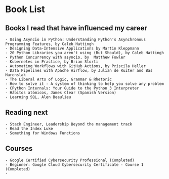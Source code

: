 # Book List

## Books I read that have influenced my career

    - Using Asyncio in Python: Understanding Python's Asynchronous Programming Features, by Caleb Hattingh
    - Designing Data-Intensive Applications by Martin Kleppmann
    - 20 Python Libraries you aren't using (But Should), by Caleb Hattingh
    - Python Concurrency with asyncio, by  Matthew Fowler
    - Kubernetes in Practice, by Brian Storti
    - Automating Workflows with GitHub Actions, by Priscila Heller
    - Data Pipelines with Apache Airflow, by Julian de Ruiter and Bas Harenslak
    - The Liberal Arts of Logic, Grammar & Rhetoric
    - How to solve it - A system of thinking to help you solve any problem
    - CPython Internals: Your Guide to the Python 3 Interpreter
    - Hábitos atómicos, James Clear (Spanish Version)
    - Learning SQL, Alen Beaulieu

## Reading next
    - Stack Engineer, Leadership Beyond the management track
    - Read the Index Luke
    - Something for Windows Functions

## Courses
    - Google Certified Cybersecurity Professional (Completed)
    - Beginner: Google Cloud Cybersecurity Certificate - Course 1 (Completed)
    - 
